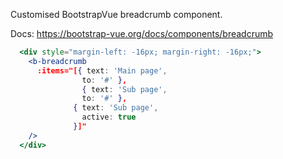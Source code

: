 Customised BootstrapVue breadcrumb component.

Docs: https://bootstrap-vue.org/docs/components/breadcrumb

```jsx
  <div style="margin-left: -16px; margin-right: -16px;">
    <b-breadcrumb
      :items="[{ text: 'Main page',
                to: '#' },
                { text: 'Sub page',
                to: '#' },
              { text: 'Sub page',
                active: true
              }]"
    />
  </div>
```
